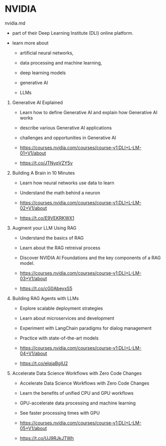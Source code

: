 # NVIDIA

nvidia.md

*   part of their Deep Learning Institute (DLI) online platform.

*   learn more about 
    
    *   artificial neural networks, 
    
    *   data processing and machine learning, 
    
    *   deep learning models
    
    *   generative AI
    
    *   LLMs
 
1.  Generative AI Explained 

    *   Learn how to define Generative AI and explain how Generative AI works

    *   describe various Generative AI applications

    *   challenges and opportunities in Generative AI

    *   https://courses.nvidia.com/courses/course-v1:DLI+L-LM-01+V1/about

    *   https://t.co/JTNyqVZY5v

2.  Building A Brain in 10 Minutes 

    *   Learn how neural networks use data to learn

    *   Understand the math behind a neuron

    *   https://courses.nvidia.com/courses/course-v1:DLI+L-LM-02+V1/about

    *   https://t.co/E9VEKRKWX1

3.  Augment your LLM Using RAG 

    *   Understand the basics of RAG

    *   Learn about the RAG retreival process

    *   Discover NVIDIA AI Foundations and the key components of a RAG model.

    *   https://courses.nvidia.com/courses/course-v1:DLI+L-LM-03+V1/about

    *   https://t.co/cG0AbeyxS5

4.  Building RAG Agents with LLMs 

    *   Explore scalable deployment strategies

    *   Learn about microservices and development

    *   Experiment with LangChain paradigms for dialog management

    *   Practice with state-of-the-art models

    *   https://courses.nvidia.com/courses/course-v1:DLI+L-LM-04+V1/about

    *   https://t.co/eIqjaBgIU2 

5.  Accelerate Data Science Workflows with Zero Code Changes 

    *   Accelerate Data Science Workflows with Zero Code Changes

    *   Learn the benefits of unified CPU and GPU workflows

    *   GPU-accelerate data processing and machine learning

    *   See faster processing times with GPU

    *   https://courses.nvidia.com/courses/course-v1:DLI+L-LM-05+V1/about

    *   https://t.co/UJ9RJkJTWh 
